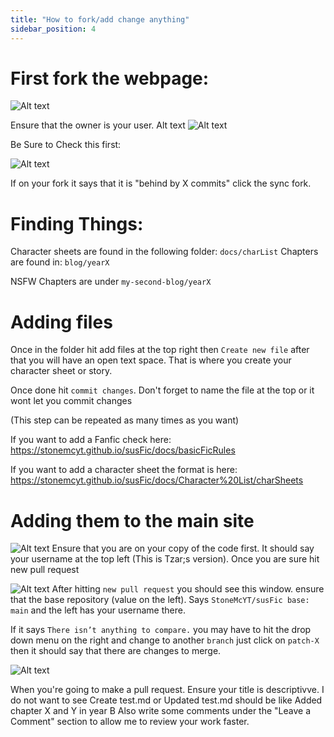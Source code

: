 ```yaml
---
title: "How to fork/add change anything"
sidebar_position: 4
---
```



# First fork the webpage:
![Alt text](guideImages/howToFork.png "a title")

Ensure that the owner is your user. Alt text
![Alt text](guideImages/howToFork1.png "a title" )

Be Sure to Check this first:​

![Alt text](https://cdn.discordapp.com/attachments/1148404965358977044/1148443358277140551/image.png "a title")

If on your fork it says that it is "behind by X commits" click the sync fork.


# Finding Things:
Character sheets are found in the following folder: `docs/charList`
Chapters are found in: `blog/yearX`

NSFW Chapters are under `my-second-blog/yearX`


# Adding files

Once in the folder hit add files at the top right then `Create new file` after that you will have an open text space. That is where you create your character sheet or story. 

Once done hit `commit changes`. Don't forget to name the file at the top or it wont let you commit changes

(This step can be repeated as many times as you want)


If you want to add a Fanfic check here:  https://stonemcyt.github.io/susFic/docs/basicFicRules

If you want to add a character sheet the format is here: https://stonemcyt.github.io/susFic/docs/Character%20List/charSheets


# Adding them to the main site


![Alt text](https://cdn.discordapp.com/attachments/1139879026333335613/1148778632161013770/image.png "a title")
Ensure that you are on your copy of the code first. It should say your username at the top left (This is Tzar;s version). Once you are sure hit new pull request



![Alt text](https://cdn.discordapp.com/attachments/1139879026333335613/1148778922503327844/image.png "a title")
After hitting `new pull request` you should see this window. ensure that the base repository (value on the left). Says `StoneMcYT/susFic base: main` and the left has your username there.

If it says `There isn’t anything to compare.` you may have to hit the drop down menu on the right and change to another `branch` just click on `patch-X` then it should say that there are changes to merge.


![Alt text](https://cdn.discordapp.com/attachments/1139879026333335613/1148779406328860762/image.png "a title")

When you're going to make a pull request. Ensure your title is descriptivve. I do not want to see Create test.md or Updated test.md should be like Added chapter X and Y in year B Also write some comments under the "Leave a Comment" section to allow me to review your work faster.

